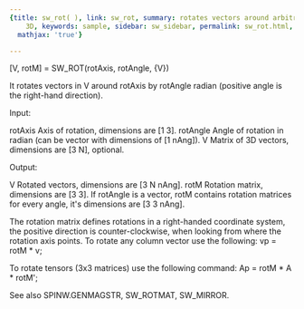 ```yaml
---
{title: sw_rot( ), link: sw_rot, summary: rotates vectors around arbitrary axis in
    3D, keywords: sample, sidebar: sw_sidebar, permalink: sw_rot.html, folder: swfiles,
  mathjax: 'true'}

---
```

 
[V, rotM] = SW_ROT(rotAxis, rotAngle, {V})
 
It rotates vectors in V around rotAxis by rotAngle radian (positive angle
is the right-hand direction).
 
Input:
 
rotAxis   Axis of rotation, dimensions are [1 3].
rotAngle  Angle of rotation in radian (can be vector with dimensions of
          [1 nAng]).
V         Matrix of 3D vectors, dimensions are [3 N], optional.
 
Output:
 
V         Rotated vectors, dimensions are [3 N nAng].
rotM      Rotation matrix, dimensions are [3 3]. If rotAngle is a vector,
          rotM contains rotation matrices for every angle, it's
          dimensions are [3 3 nAng].
 
The rotation matrix defines rotations in a right-handed coordinate
system, the positive direction is counter-clockwise, when looking from
where the rotation axis points. To rotate any column vector use the
following:
  vp = rotM * v;
 
To rotate tensors (3x3 matrices) use the following command:
  Ap = rotM * A * rotM';
 
See also SPINW.GENMAGSTR, SW_ROTMAT, SW_MIRROR.
 

